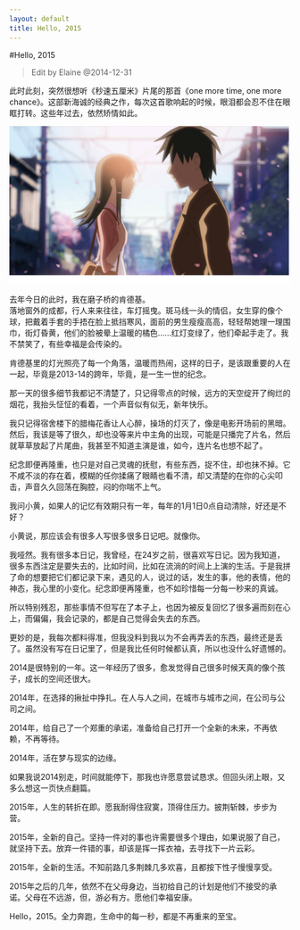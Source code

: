 ```yaml
---
layout: default
title: Hello, 2015
---
```

#Hello, 2015
> Edit by Elaine @2014-12-31 

此时此刻，突然很想听《秒速五厘米》片尾的那首《one more time, one more chance》。这部新海诚的经典之作，每次这首歌响起的时候，眼泪都会忍不住在眼眶打转。这些年过去，依然矫情如此。 

![](/img/5cm.jpeg)

去年今日的此时，我在磨子桥的肯德基。  
落地窗外的成都，行人来来往往，车灯摇曳。斑马线一头的情侣，女生穿的像个球，把戴着手套的手捂在脸上抵挡寒风，面前的男生瘦瘦高高，轻轻帮她理一理围巾，街灯昏黄，他们的脸被晕上温暖的橘色......红灯变绿了，他们牵起手走了。我不禁笑了，有些幸福是会传染的。

肯德基里的灯光照亮了每一个角落，温暖而热闹，这样的日子，是该跟重要的人在一起，毕竟是2013-14的跨年，毕竟，是一生一世的纪念。

那一天的很多细节我都记不清楚了，只记得零点的时候，远方的天空绽开了绚烂的烟花，我抬头怔怔的看着，一个声音似有似无，新年快乐。

我只记得宿舍楼下的腊梅花香让人心醉，操场的灯灭了，像是电影开场前的黑暗。然后，我该是等了很久，却也没等来片中主角的出现，可能是只播完了片名，然后就草草放起了片尾曲，我甚至不知道主演是谁，如今，连片名也想不起了。

纪念即便再隆重，也只是对自己灵魂的抚慰，有些东西，捉不住，却也抹不掉。它不咸不淡的存在着，模糊的任你揉痛了眼睛也看不清，却又清楚的在你的心尖叩击，声音久久回荡在胸腔，闷的你喘不上气。

我问小黄，如果人的记忆有效期只有一年，每年的1月1日0点自动清除，好还是不好？

小黄说，那应该会有很多人写很多很多日记吧。就像你。

我哑然。我有很多本日记，我曾经，在24岁之前，很喜欢写日记。因为我知道，很多东西注定是要失去的，比如时间，比如在流淌的时间上上演的生活。于是我拼了命的想要把它们都记录下来，遇见的人，说过的话，发生的事，他的表情，他的神态，我心里的小变化。纪念即便再隆重，也不如珍惜每一分每一秒来的真诚。  

所以特别残忍，那些事情不但写在了本子上，也因为被反复回忆了很多遍而刻在心上，而偏偏，我会记录的，都是自己觉得会失去的东西。  

更妙的是，我每次都料得准，但我没料到我以为不会再弄丢的东西，最终还是丢了。虽然没有写在日记里了，但是我比任何时候都认真，所以也没什么好遗憾的。  

2014是很特别的一年。这一年经历了很多，愈发觉得自己很多时候天真的像个孩子，成长的空间还很大。 

2014年，在选择的揪扯中挣扎。在人与人之间，在城市与城市之间，在公司与公司之间。 

2014年，给自己了一个郑重的承诺，准备给自己打开一个全新的未来，不再依赖，不再等待。

2014年，活在梦与现实的边缘。

如果我说2014别走，时间就能停下，那我也许愿意尝试恳求。但回头闭上眼，又多么想这一页快点翻篇。  

2015年，人生的转折在即。愿我耐得住寂寞，顶得住压力。披荆斩棘，步步为营。

2015年，全新的自己。坚持一件对的事也许需要很多个理由，如果说服了自己，就坚持下去。放弃一件错的事，却该是挥一挥衣袖，去寻找下一片云彩。

2015年，全新的生活。不知前路几多荆棘几多欢喜，且都按下性子慢慢享受。

2015年之后的几年，依然不在父母身边，当初给自己的计划是他们不接受的承诺。父母在不远游，但，游必有方。愿他们幸福安康。

Hello，2015。全力奔跑，生命中的每一秒，都是不再重来的至宝。
